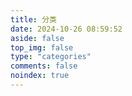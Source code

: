 ```yaml
---
title: 分类
date: 2024-10-26 08:59:52
aside: false
top_img: false
type: "categories"
comments: false
noindex: true
---
```

